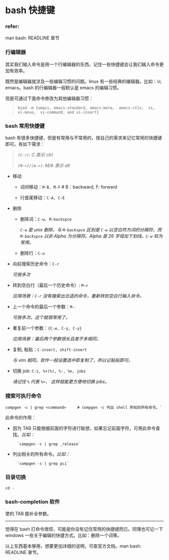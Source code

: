 # bash 快捷键

### refer:

man bash: READLINE 章节

### 行编辑器

其实我们输入命令是用一个行编辑器的东西。记住一些快捷键会让我们输入命令更加有效率。

既然是编辑器就涉及一些编辑习惯的问题。linux 有一些经典的编辑器。比如：vi, emacs。bash 的行编辑器一般默认是 emacs 的编辑习惯。

但是可通过下面命令修改为其他编辑器习惯：
> `bind -m {emacs, emacs-standard, emacs-meta,  emacs-ctlx,  vi,  vi-move,  vi-command, and vi-insert}`

### bash 常用快捷键

bash 有很多快捷键，但是有常用与不常用的，按自己的需求来记忆常用的快捷键即可。有如下需求：

> *`(C-r)`: C 表示 ctrl*
> 
> *`(M->)/(A->)`: M/A 表示 alt*

- 移动

    - 词间移动：`M-B, M-F`        # B：backward, F: forward
    
    - 行首尾移动：`C-A, C-E`
    
- 删除

    - 删除词：`C-w, M-backspce`

		*`C-w` 是 unix 删除，与 `M-backspce` 区别是 `C-w` 以空白符为词的分隔符，而 `M-backspce` 以非 Alpha 为分隔符。Alpha 是 26 字母加下划线。`C-w` 较为常用。*

    - 删除行：`C-u`
    
- 向前搜索历史命令：`C-r`
	
	*可按多次*
	
- 转到空白行（最后一个历史命令）: `M->`
  
	*应用场景：`C-r` 没有搜索出合适的命令，重新转到空白行输入命令。*
	
- 上一个命令的最后一个参数：`M-`.

	*可按多次。这个就很常用了。*
	
- 重复前一个参数：`{C-w, C-y, C-y}` 

	*应用场景：最后两个参数很长且差不多相同。*
	
- 复制, 粘贴：`C-insert, shift-insert`

	*与 vim 相同。软件一般设置选中即复制了，所以记粘贴即可。*

- 切换 job: `C-z, %+(%), %-, %n, jobs`

	*请记住 `%` 代表 `%+`， 这样就能更方便地切换 jobs。*

### 搜索可执行命令

	compgen -c | grep <command>		# compgen -c 列出 shell 所知的所有命令。`

此命令的作用：

- 因为 TAB 只能根据前面的字符进行联想，如果忘记前面字符，可用此命令查找。*比如：*
	
		`compgen -c | grep _release`
	
- 列出相关的所有命令。*比如：*
	
		`compgen -c | grep pci`

### 目录切换

	cd -

### bash-completion 软件

使的 TAB 能补全参数。

---

觉得在 bash 打命令很烦，可能是你没有记住常用的快捷键而已。同理也可记一下 windows 一些关于编辑的快捷方式。比如：删除一个词等。

以上东西基本够用，想要更加详细的说明，可查官方文档。man bash: READLINE 章节。
